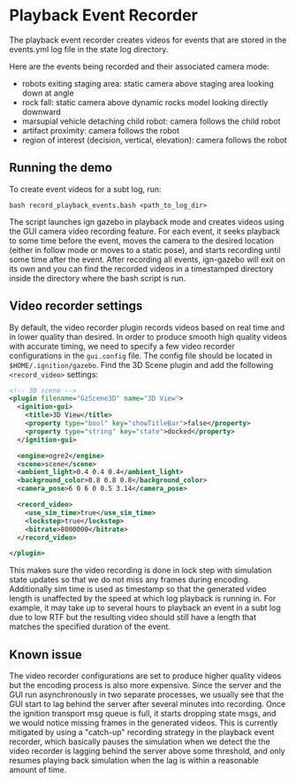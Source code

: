 # Playback Event Recorder

The playback event recorder creates videos for events that are stored in the
events.yml log file in the state log directory.

Here are the events being recorded and their associated camera mode:

* robots exiting staging area: static camera above staging area looking down at angle
* rock fall: static camera above dynamic rocks model looking directly downward
* marsupial vehicle detaching child robot: camera follows the child robot
* artifact proximity: camera follows the robot
* region of interest (decision, vertical, elevation): camera follows the robot

## Running the demo

To create event videos for a subt log, run:

```
bash record_playback_events.bash <path_to_log_dir>
```

The script launches ign gazebo in playback mode and creates videos using the
GUI camera video recording feature. For each event, it seeks playback to some
time before the event, moves the camera to the desired location (either in
follow mode or moves to a static pose), and starts recording until some time
after the event. After recording all events, ign-gazebo will exit on its own
and you can find the recorded videos in a timestamped directory inside the
directory where the bash script is run.

## Video recorder settings

By default, the video recorder plugin records videos based on real time and
in lower quality than desired. In order to produce smooth high quality videos
with accurate timing, we need to specify a few video recorder
configurations in the `gui.config` file. The config file should be located in
`$HOME/.ignition/gazebo`. Find the 3D Scene plugin and add the following
`<record_video>` settings:

```xml
<!-- 3D scene -->
<plugin filename="GzScene3D" name="3D View">
  <ignition-gui>
    <title>3D View</title>
    <property type="bool" key="showTitleBar">false</property>
    <property type="string" key="state">docked</property>
  </ignition-gui>

  <engine>ogre2</engine>
  <scene>scene</scene>
  <ambient_light>0.4 0.4 0.4</ambient_light>
  <background_color>0.8 0.8 0.8</background_color>
  <camera_pose>6 0 6 0 0.5 3.14</camera_pose>

  <record_video>
    <use_sim_time>true</use_sim_time>
    <lockstep>true</lockstep>
    <bitrate>8000000</bitrate>
  </record_video>

</plugin>
```

This makes sure the video recording is done in lock step with simulation
state updates so that we do not miss any frames during encoding. Additionally
sim time is used as timestamp so that the generated video length is unaffected
by the speed at which log playback is running in. For example, it may take
up to several hours to playback an event in a subt log due to low RTF but the
resulting video should still have a length that matches the specified duration
of the event.

## Known issue

The video recorder configurations are set to produce higher quality videos
but the encoding process is also more expensive. Since the server and the GUI
run asynchronously in two separate processes, we usually see that the GUI start
to lag behind the server after several minutes into recording. Once the ignition
transport msg queue is full, it starts dropping state msgs, and we would
notice missing frames in the generated videos. This is currently mitigated by
using a "catch-up" recording strategy in the playback event recorder, which
basically pauses the simulation when we detect the the video recorder is lagging
behind the server above some threshold, and only resumes playing back simulation
when the lag is within a reasonable amount of time.
